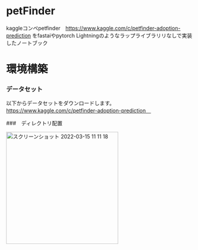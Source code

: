 # petFinder
kaggleコンペpetfinder　https://www.kaggle.com/c/petfinder-adoption-prediction
をfastaiやpytorch Lightningのようなラップライブラリリなしで実装したノートブック

# 環境構築
### データセット
以下からデータセットをダウンロードします。
https://www.kaggle.com/c/petfinder-adoption-prediction　

###　ディレクトリ配置

<img width="302" alt="スクリーンショット 2022-03-15 11 11 18" src="https://user-images.githubusercontent.com/81937075/158292065-8dba4583-8d73-40fc-b34f-19eb5ec093aa.png">
